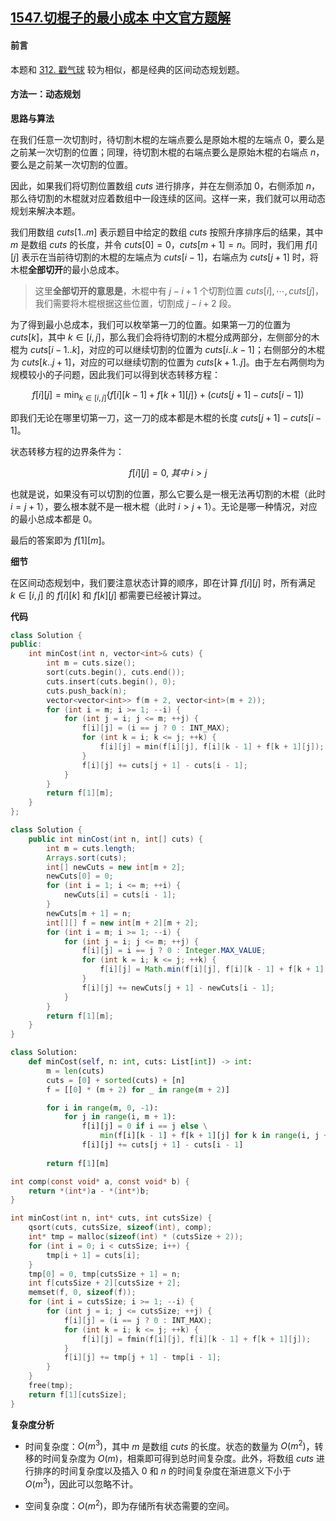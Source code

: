 ## [1547.切棍子的最小成本 中文官方题解](https://leetcode.cn/problems/minimum-cost-to-cut-a-stick/solutions/100000/qie-gun-zi-de-zui-xiao-cheng-ben-by-leetcode-solut)

#### 前言

本题和 [312. 戳气球](https://leetcode-cn.com/problems/burst-balloons/) 较为相似，都是经典的区间动态规划题。

#### 方法一：动态规划

**思路与算法**

在我们任意一次切割时，待切割木棍的左端点要么是原始木棍的左端点 $0$，要么是之前某一次切割的位置；同理，待切割木棍的右端点要么是原始木棍的右端点 $n$，要么是之前某一次切割的位置。

因此，如果我们将切割位置数组 $\textit{cuts}$ 进行排序，并在左侧添加 $0$，右侧添加 $n$，那么待切割的木棍就对应着数组中一段连续的区间。这样一来，我们就可以用动态规划来解决本题。

我们用数组 $\textit{cuts}[1..m]$ 表示题目中给定的数组 $\textit{cuts}$ 按照升序排序后的结果，其中 $m$ 是数组 $\textit{cuts}$ 的长度，并令 $cuts[0] = 0$，$cuts[m+1] = n$。同时，我们用 $f[i][j]$ 表示在当前待切割的木棍的左端点为 $\textit{cuts}[i-1]$，右端点为 $\textit{cuts}[j+1]$ 时，将木棍**全部切开**的最小总成本。

> 这里**全部切开的意思是**，木棍中有 $j-i+1$ 个切割位置 $\textit{cuts}[i], \cdots, \textit{cuts}[j]$，我们需要将木棍根据这些位置，切割成 $j-i+2$ 段。

为了得到最小总成本，我们可以枚举第一刀的位置。如果第一刀的位置为 $\textit{cuts}[k]$，其中 $k \in [i, j]$，那么我们会将待切割的木棍分成两部分，左侧部分的木棍为 $\textit{cuts}[i-1..k]$，对应的可以继续切割的位置为 $\textit{cuts}[i..k-1]$；右侧部分的木棍为 $\textit{cuts}[k..j+1]$，对应的可以继续切割的位置为 $\textit{cuts}[k+1..j]$。由于左右两侧均为规模较小的子问题，因此我们可以得到状态转移方程：

$$
f[i][j] = \min_{k \in [i,j]} \{ f[i][k-1] + f[k+1][j] \} + (\textit{cuts}[j+1] - \textit{cuts}[i-1])
$$

即我们无论在哪里切第一刀，这一刀的成本都是木棍的长度 $\textit{cuts}[j+1] - \textit{cuts}[i-1]$。

状态转移方程的边界条件为：

$$
f[i][j] = 0, ~其中~ i > j
$$

也就是说，如果没有可以切割的位置，那么它要么是一根无法再切割的木棍（此时 $i=j+1$），要么根本就不是一根木棍（此时 $i>j+1$）。无论是哪一种情况，对应的最小总成本都是 $0$。

最后的答案即为 $f[1][m]$。

**细节**

在区间动态规划中，我们要注意状态计算的顺序，即在计算 $f[i][j]$ 时，所有满足 $k \in [i, j]$ 的 $f[i][k]$ 和 $f[k][j]$ 都需要已经被计算过。

**代码**

```C++ [sol1-C++]
class Solution {
public:
    int minCost(int n, vector<int>& cuts) {
        int m = cuts.size();
        sort(cuts.begin(), cuts.end());
        cuts.insert(cuts.begin(), 0);
        cuts.push_back(n);
        vector<vector<int>> f(m + 2, vector<int>(m + 2));
        for (int i = m; i >= 1; --i) {
            for (int j = i; j <= m; ++j) {
                f[i][j] = (i == j ? 0 : INT_MAX);
                for (int k = i; k <= j; ++k) {
                    f[i][j] = min(f[i][j], f[i][k - 1] + f[k + 1][j]);
                }
                f[i][j] += cuts[j + 1] - cuts[i - 1];
            }
        }
        return f[1][m];
    }
};
```

```Java [sol1-Java]
class Solution {
    public int minCost(int n, int[] cuts) {
        int m = cuts.length;
        Arrays.sort(cuts);
        int[] newCuts = new int[m + 2];
        newCuts[0] = 0;
        for (int i = 1; i <= m; ++i) {
            newCuts[i] = cuts[i - 1];
        }
        newCuts[m + 1] = n;
        int[][] f = new int[m + 2][m + 2];
        for (int i = m; i >= 1; --i) {
            for (int j = i; j <= m; ++j) {
                f[i][j] = i == j ? 0 : Integer.MAX_VALUE;
                for (int k = i; k <= j; ++k) {
                    f[i][j] = Math.min(f[i][j], f[i][k - 1] + f[k + 1][j]);
                }
                f[i][j] += newCuts[j + 1] - newCuts[i - 1];
            }
        }
        return f[1][m];
    }
}
```

```Python [sol1-Python3]
class Solution:
    def minCost(self, n: int, cuts: List[int]) -> int:
        m = len(cuts)
        cuts = [0] + sorted(cuts) + [n]
        f = [[0] * (m + 2) for _ in range(m + 2)]

        for i in range(m, 0, -1):
            for j in range(i, m + 1):
                f[i][j] = 0 if i == j else \
                    min(f[i][k - 1] + f[k + 1][j] for k in range(i, j + 1))
                f[i][j] += cuts[j + 1] - cuts[i - 1]
        
        return f[1][m]
```

```C [sol1-C]
int comp(const void* a, const void* b) {
    return *(int*)a - *(int*)b;
}

int minCost(int n, int* cuts, int cutsSize) {
    qsort(cuts, cutsSize, sizeof(int), comp);
    int* tmp = malloc(sizeof(int) * (cutsSize + 2));
    for (int i = 0; i < cutsSize; i++) {
        tmp[i + 1] = cuts[i];
    }
    tmp[0] = 0, tmp[cutsSize + 1] = n;
    int f[cutsSize + 2][cutsSize + 2];
    memset(f, 0, sizeof(f));
    for (int i = cutsSize; i >= 1; --i) {
        for (int j = i; j <= cutsSize; ++j) {
            f[i][j] = (i == j ? 0 : INT_MAX);
            for (int k = i; k <= j; ++k) {
                f[i][j] = fmin(f[i][j], f[i][k - 1] + f[k + 1][j]);
            }
            f[i][j] += tmp[j + 1] - tmp[i - 1];
        }
    }
    free(tmp);
    return f[1][cutsSize];
}
```

**复杂度分析**

- 时间复杂度：$O(m^3)$，其中 $m$ 是数组 $\textit{cuts}$ 的长度。状态的数量为 $O(m^2)$，转移的时间复杂度为 $O(m)$，相乘即可得到总时间复杂度。此外，将数组 $\textit{cuts}$ 进行排序的时间复杂度以及插入 $0$ 和 $n$ 的时间复杂度在渐进意义下小于 $O(m^3)$，因此可以忽略不计。

- 空间复杂度：$O(m^2)$，即为存储所有状态需要的空间。